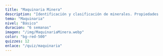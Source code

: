 ```yaml
---
title: "Maquinaria Minera"
description: "Identificación y clasificación de minerales. Propiedades físicas, químicas y cristalográficas."
tema: "Maquinaria"
nivel: "Básico"
duracion: "6 semanas"
imagen: "/img/MaquinariaMinera.webp"
color: "bg-red-500"
quizzes: 12
enlace: "/quiz/maquinaria"
---
```

